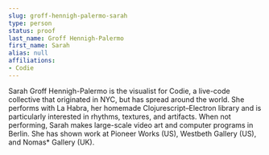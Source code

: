 ```yaml
---
slug: groff-hennigh-palermo-sarah
type: person
status: proof
last_name: Groff Hennigh-Palermo
first_name: Sarah
alias: null
affiliations: 
- Codie
---
```


Sarah Groff Hennigh-Palermo is the visualist for Codie, a live-code collective that originated in NYC, but has spread around the world. She performs with La Habra, her homemade Clojurescript–Electron library and is particularly interested in rhythms, textures, and artifacts. When not performing, Sarah makes large-scale video art and computer programs in Berlin. She has shown work at Pioneer Works (US), Westbeth Gallery (US), and Nomas* Gallery (UK).
